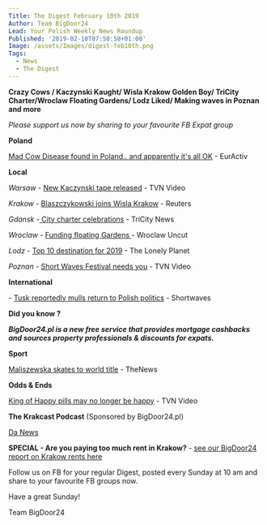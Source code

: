 ```yaml
---
Title: The Digest February 10th 2019
Author: Team BigDoor24
Lead: Your Polish Weekly News Roundup
Published: '2019-02-10T07:50:58+01:00'
Image: /assets/Images/digest-feb10th.png
Tags:
  - News
  - The Digest
---
```

**Crazy Cows / Kaczynski Kaught/ Wisla Krakow Golden Boy/ TriCity Charter/Wroclaw Floating Gardens/ Lodz Liked/ Making waves in Poznan and more**

_Please support us now by sharing to your favourite FB Expat group_

<div class="sharethis-inline-share-buttons"></div>

**Poland**

[Mad Cow Disease found in Poland.. and apparently it's all OK](https://www.euractiv.com/section/agriculture-food/news/poland-reports-atypical-case-of-mad-cow-disease/) - EurActiv

**Local**

_Warsaw_ - [New Kaczynski tape released](https://www.tvn24.pl/tvn24-news-in-english,157,m/gazeta-wyborcza-published-another-part-of-kaczynski-tapes,907885.html) - TVN Video

_Krakow_ - [ ](https://kafkadesk.org/2019/01/18/poland-legend-joins-boyhood-club-wisla-krakow-for-free-to-help-revive-the-polish-side/)[Blaszczykowski joins Wisla Krakow](https://uk.reuters.com/article/uk-soccer-poland-blaszczykowski/polands-blaszczykowski-joins-troubled-wisla-krakow-idUKKCN1PW1SB) - Reuters

_Gdansk_ -[ ](https://tricitynews.pl/event/circles-of-art-festival-a-big-ending-in-poland/)[City charter celebrations](https://tricitynews.pl/gdynia-celebrates-93-years-of-city-charter/) - TriCity News

_Wroclaw_ - [Funding floating Gardens](http://wroclawuncut.com/2019/02/08/funding-sought-for-floating-gardens-concept/)[ ](http://wroclawuncut.com/2019/01/29/wroclaw-activists-change-anti-gay-billboard-into-advert-for-sex/) - Wroclaw Uncut

_Lodz_ - [Top 10 destination for 2019](https://www.poland.travel/en/travel-inspirations/lonely-planet-announces-lodz-as-one-of-the-top-10-value-destinations-in-2019) - The Lonely Planet

_Poznan_ - [Short Waves Festival needs you](http://shortwaves.pl/en/open-call-for-apartaments-for-random-home-cinema/) - TVN Video

**International**

\- [Tusk reportedly mulls return to Polish politics](https://www.bloomberg.com/news/articles/2019-02-08/eu-s-tusk-plans-polish-comeback-for-2019-elections-paper-says) - Shortwaves

**Did you know ?**

_**BigDoor24.pl is a new free service that provides mortgage cashbacks and sources property professionals & discounts for expats.**_

**Sport**

 [ Maliszewska skates to world title](http://thenews.pl/1/5/Artykul/405731,Short-track-Polands-Maliszewska-seals-World-Cup-title) - TheNews

**Odds & Ends**

[ King of Happy pills may no longer be happy](https://www.tvn24.pl/tvn24-news-in-english,157,m/poland-s-king-of-designer-drugs-sentenced-by-the-court-after-8-years,905924.html) - TVN Video 

**The Krakcast Podcast** (Sponsored by BigDoor24.pl)

[Da News](https://www.krakcast.pl/e/krakcast-%E2%80%93-news/)

**SPECIAL - Are you paying too much rent in Krakow?** - [see our BigDoor24 report on Krakow rents here](https://bigdoor24.pl/blog/posts/2019-01-24-are-you-paying-too-much-rent.html)

Follow us on FB for your regular Digest, posted every Sunday at 10 am and share to your favourite FB groups now.

Have a great Sunday!

Team BigDoor24
